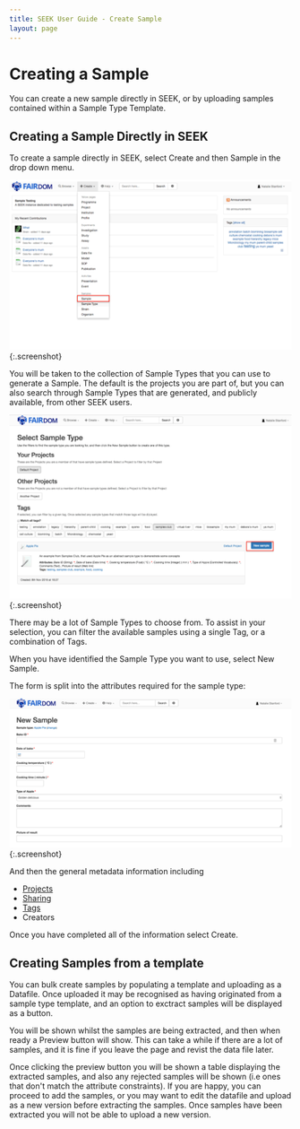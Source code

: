 ```yaml
---
title: SEEK User Guide - Create Sample
layout: page
---
```


# Creating a Sample

You can create a new sample directly in SEEK, or by uploading samples contained within a Sample Type Template. 


## Creating a Sample Directly in SEEK

To create a sample directly in SEEK, select Create and then Sample in the drop down menu. 

![menu create sample](/images/user-guide/samples/menu-create-sample.png){:.screenshot}

You will be taken to the collection of Sample Types that you can use to generate a Sample. 
The default is the projects you are part of, but you can also search through Sample Types that are generated, 
and publicly available, from other SEEK users. 

![select sample type](/images/user-guide/samples/select-sample-type.png){:.screenshot}

There may be a lot of Sample Types to choose from. To assist in your selection, 
you can filter the available samples using a single Tag, or a combination of Tags.

When you have identified the Sample Type you want to use, select New Sample.

The form is split into the attributes required for the sample type:

![create sample attributes](/images/user-guide/samples/create-sample-attributes.png){:.screenshot}

And then the general metadata information including
 
* [Projects](generic-linking-variables.html#projects)
* [Sharing](generic-linking-variables.html#sharing)
* [Tags](generic-linking-variables.html#tags)
* Creators 

Once you have completed all of the information select Create.


## Creating Samples from a template

You can bulk create samples by populating a template and uploading as a Datafile. Once uploaded it may be recognised as having
originated from a sample type template, and an option to exctract samples will be displayed as a button.

You will be shown whilst the samples are being extracted, and then when ready a Preview button will show. This can take a while if 
there are a lot of samples, and it is fine if you leave the page and revist the data file later.

Once clicking the preview button you will be shown a table displaying the extracted samples, and also any rejected samples
will be shown (i.e ones that don't match the attribute constraints). If you are happy, you can proceed to add the samples, 
or you may want to edit the datafile and upload as a new version before extracting the samples. 
Once samples have been extracted you will not be able to upload a new version.
